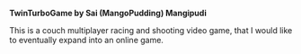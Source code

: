 **TwinTurboGame by Sai (MangoPudding) Mangipudi**

This is a couch multiplayer racing and shooting video game, that I would like to eventually expand into an online game.
